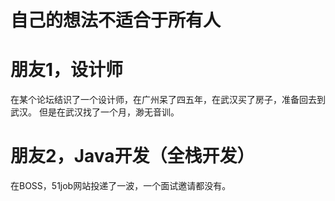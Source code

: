 # 自己的想法不适合于所有人


# 朋友1，设计师
在某个论坛结识了一个设计师，在广州呆了四五年，在武汉买了房子，准备回去到武汉。
但是在武汉找了一个月，渺无音训。

# 朋友2，Java开发（全栈开发）
在BOSS，51job网站投递了一波，一个面试邀请都没有。














